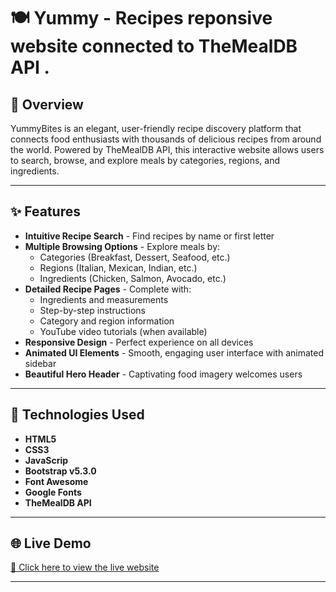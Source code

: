 # 🍽️ Yummy - Recipes reponsive website connected to TheMealDB API .

## 🌟 Overview

YummyBites is an elegant, user-friendly recipe discovery platform that connects food enthusiasts with thousands of delicious recipes from around the world. Powered by TheMealDB API, this interactive website allows users to search, browse, and explore meals by categories, regions, and ingredients.

---

## ✨ Features

- **Intuitive Recipe Search** - Find recipes by name or first letter
- **Multiple Browsing Options** - Explore meals by:
  - Categories (Breakfast, Dessert, Seafood, etc.)
  - Regions (Italian, Mexican, Indian, etc.)
  - Ingredients (Chicken, Salmon, Avocado, etc.)
- **Detailed Recipe Pages** - Complete with:
  - Ingredients and measurements
  - Step-by-step instructions
  - Category and region information
  - YouTube video tutorials (when available)
- **Responsive Design** - Perfect experience on all devices
- **Animated UI Elements** - Smooth, engaging user interface with animated sidebar
- **Beautiful Hero Header** - Captivating food imagery welcomes users

---

## 🧰 Technologies Used

- **HTML5**  
- **CSS3**   
- **JavaScrip**  
- **Bootstrap v5.3.0**  
- **Font Awesome**  
- **Google Fonts**
- **TheMealDB API**

---

## 🌐 Live Demo

[🔗 Click here to view the live website](https://alyaa1234.github.io/Yummy/)

---
